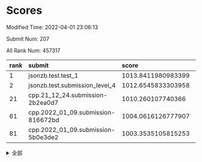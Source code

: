 # Scores

Modified Time: 2022-04-01 23:06:13

Submit Num: 207

All Rank Num: 457317

| rank |               submit               |       score        |       sigma        | pk_num |
| :--- | :--------------------------------- | :----------------- | :----------------- | :----- |
| 1    | jsonzb.test.test_1                 | 1013.8411980983399 | 0.8183948431485392 | 8836   |
| 2    | jsonzb.test.submission_level_4     | 1012.6545833303958 | 0.8201513461406741 | 8834   |
| 21   | cpp.21_12_24.submission-2b2ea0d7   | 1010.260107740366  | 0.7713970936712257 | 8829   |
| 61   | cpp.2022_01_09.submission-816672bd | 1004.0616126777907 | 0.7191774438596408 | 8832   |
| 81   | cpp.2022_01_09.submission-5b0e3de2 | 1003.3535105815253 | 0.7167400460557413 | 8839   |


<details>
<summary>全部</summary>

| rank |                 submit                 |       score        |       sigma        | pk_num |
| :--- | :------------------------------------- | :----------------- | :----------------- | :----- |
| 1    | jsonzb.test.test_1                     | 1013.8411980983399 | 0.8183948431485392 | 8836   |
| 2    | jsonzb.test.submission_level_4         | 1012.6545833303958 | 0.8201513461406741 | 8834   |
| 3    | gobigger.level_3.submission_level_3_13 | 1012.0931365670109 | 0.7741129411256168 | 8833   |
| 4    | gobigger.level_3.submission_level_3_16 | 1011.622455251111  | 0.7807494563098466 | 8841   |
| 5    | gobigger.level_3.submission_level_3_20 | 1011.457005207419  | 0.7595290166331851 | 8837   |
| 6    | gobigger.level_3.submission_level_3_48 | 1011.3811315895347 | 0.7650825243427061 | 8842   |
| 7    | gobigger.level_3.submission_level_3_25 | 1011.2838707119797 | 0.7532109467887215 | 8838   |
| 8    | gobigger.level_3.submission_level_3_9  | 1011.0205648466344 | 0.7729890419384179 | 8836   |
| 9    | gobigger.level_3.submission_level_3_0  | 1010.9782476808407 | 0.7497580527068991 | 8833   |
| 10   | gobigger.level_3.submission_level_3_37 | 1010.9677195697822 | 0.7724041963178829 | 8833   |
| 11   | gobigger.level_3.submission_level_3_7  | 1010.9648408026471 | 0.8001597390779212 | 8835   |
| 12   | gobigger.level_3.submission_level_3_45 | 1010.7008691418033 | 0.7481941432380826 | 8845   |
| 13   | gobigger.level_3.submission_level_3_38 | 1010.602485377034  | 0.7552582785011147 | 8836   |
| 14   | gobigger.level_3.submission_level_3_39 | 1010.5295787646181 | 0.7578710795488807 | 8836   |
| 15   | gobigger.level_3.submission_level_3_31 | 1010.5238335036194 | 0.7439153203115415 | 8835   |
| 16   | gobigger.level_3.submission_level_3_26 | 1010.4239893172502 | 0.783587538392607  | 8836   |
| 17   | gobigger.level_3.submission_level_3_8  | 1010.3642908942845 | 0.7520953329788501 | 8837   |
| 18   | gobigger.level_3.submission_level_3_36 | 1010.3526217223625 | 0.7877525759683399 | 8836   |
| 19   | gobigger.level_3.submission_level_3_28 | 1010.3242425336884 | 0.7528919349759531 | 8835   |
| 20   | gobigger.level_3.submission_level_3_32 | 1010.2758224708562 | 0.763663773751489  | 8840   |
| 21   | cpp.21_12_24.submission-2b2ea0d7       | 1010.260107740366  | 0.7713970936712257 | 8829   |
| 22   | gobigger.level_3.submission_level_3_1  | 1010.2160901288263 | 0.7800239576588288 | 8837   |
| 23   | gobigger.level_3.submission_level_3_34 | 1010.1897488634863 | 0.7806093149414153 | 8832   |
| 24   | gobigger.level_3.submission_level_3_41 | 1010.1317545919812 | 0.7440425624964906 | 8845   |
| 25   | gobigger.level_3.submission_level_3_2  | 1010.1192400037787 | 0.754912299393566  | 8837   |
| 26   | gobigger.level_3.submission_level_3_15 | 1010.1115532235973 | 0.7481798744053866 | 8836   |
| 27   | gobigger.level_3.submission_level_3_12 | 1010.0627371635236 | 0.754821606618851  | 8838   |
| 28   | gobigger.level_3.submission_level_3_22 | 1010.0583840174056 | 0.7601863486770378 | 8839   |
| 29   | gobigger.level_3.submission_level_3_6  | 1010.0485166218639 | 0.7688958535478047 | 8839   |
| 30   | gobigger.level_3.submission_level_3_23 | 1009.9949279177436 | 0.7414469182144182 | 8834   |
| 31   | gobigger.level_3.submission_level_3_47 | 1009.965523765515  | 0.7581212179909987 | 8841   |
| 32   | gobigger.level_3.submission_level_3_24 | 1009.9316703256392 | 0.7576636992822041 | 8836   |
| 33   | gobigger.level_3.submission_level_3_3  | 1009.9251569353875 | 0.7555941124155241 | 8838   |
| 34   | gobigger.level_3.submission_level_3_11 | 1009.8802197449154 | 0.7394440443946705 | 8836   |
| 35   | gobigger.level_3.submission_level_3_14 | 1009.8795247052996 | 0.7419420028284384 | 8839   |
| 36   | gobigger.level_3.submission_level_3_10 | 1009.8739097297508 | 0.7524920370452624 | 8837   |
| 37   | gobigger.level_3.submission_level_3_30 | 1009.826717430825  | 0.7520971651059672 | 8835   |
| 38   | gobigger.level_3.submission_level_3_4  | 1009.7797943161048 | 0.7587830327997359 | 8838   |
| 39   | gobigger.level_3.submission_level_3_35 | 1009.746434503499  | 0.7364056890826137 | 8839   |
| 40   | gobigger.level_3.submission_level_3_29 | 1009.6385580548924 | 0.753761308068379  | 8837   |
| 41   | gobigger.level_3.submission_level_3_46 | 1009.6210051654618 | 0.7606078998421414 | 8834   |
| 42   | gobigger.level_3.submission_level_3_27 | 1009.6000683245512 | 0.7430081063609775 | 8838   |
| 43   | gobigger.level_3.submission_level_3_21 | 1009.4341986639502 | 0.7518609908297719 | 8838   |
| 44   | gobigger.level_3.submission_level_3_18 | 1009.4104177563596 | 0.764490777156063  | 8839   |
| 45   | gobigger.level_3.submission_level_3_49 | 1009.3829006910865 | 0.7557035464284363 | 8836   |
| 46   | gobigger.level_3.submission_level_3_19 | 1009.239477221706  | 0.7556682005196366 | 8836   |
| 47   | gobigger.level_3.submission_level_3_5  | 1009.1041256928188 | 0.753912672459353  | 8837   |
| 48   | gobigger.level_3.submission_level_3_40 | 1008.9357620249255 | 0.7478541902695158 | 8839   |
| 49   | gobigger.level_3.submission_level_3_33 | 1008.6972094640076 | 0.7362856322198954 | 8835   |
| 50   | gobigger.level_3.submission_level_3_44 | 1008.6281226073673 | 0.7584912363753681 | 8835   |
| 51   | gobigger.level_3.submission_level_3_42 | 1008.3174574418036 | 0.7349235692291634 | 8837   |
| 52   | gobigger.level_3.submission_level_3_43 | 1008.2227200524022 | 0.7413580817543207 | 8837   |
| 53   | gobigger.level_3.submission_level_3_17 | 1007.4131061682    | 0.7325356088032084 | 8838   |
| 54   | gobigger.level_1.submission_level_1_28 | 1005.2653501669498 | 0.7218396233123109 | 8846   |
| 55   | gobigger.level_1.submission_level_1_41 | 1005.0948133374488 | 0.7247069184951105 | 8840   |
| 56   | gobigger.level_1.submission_level_1_43 | 1004.3810708967584 | 0.7239374266511863 | 8835   |
| 57   | gobigger.level_1.submission_level_1_36 | 1004.3581589745628 | 0.7288448241284613 | 8838   |
| 58   | gobigger.level_1.submission_level_1_0  | 1004.2414066049953 | 0.7314779056412528 | 8838   |
| 59   | gobigger.level_1.submission_level_1_22 | 1004.0984552444073 | 0.7144100312036845 | 8835   |
| 60   | gobigger.level_1.submission_level_1_24 | 1004.0668463622295 | 0.713006141298293  | 8841   |
| 61   | cpp.2022_01_09.submission-816672bd     | 1004.0616126777907 | 0.7191774438596408 | 8832   |
| 62   | gobigger.level_1.submission_level_1_44 | 1004.0076901869963 | 0.718554347319335  | 8837   |
| 63   | gobigger.level_1.submission_level_1_37 | 1003.9815179337877 | 0.7115384031062271 | 8839   |
| 64   | gobigger.level_1.submission_level_1_47 | 1003.9595690090789 | 0.7196559463861423 | 8839   |
| 65   | gobigger.level_1.submission_level_1_26 | 1003.932262567781  | 0.7098400425299479 | 8837   |
| 66   | gobigger.level_1.submission_level_1_33 | 1003.9105761860948 | 0.708871663463205  | 8832   |
| 67   | gobigger.level_1.submission_level_1_30 | 1003.885619148476  | 0.718134951678479  | 8838   |
| 68   | gobigger.level_1.submission_level_1_9  | 1003.8478840836392 | 0.7178407181249497 | 8834   |
| 69   | gobigger.level_1.submission_level_1_32 | 1003.8461433173256 | 0.7098419701874413 | 8837   |
| 70   | gobigger.level_1.submission_level_1_35 | 1003.838168848104  | 0.7211797567824783 | 8839   |
| 71   | gobigger.level_1.submission_level_1_29 | 1003.7434436867645 | 0.7194962338000424 | 8842   |
| 72   | gobigger.level_1.submission_level_1_18 | 1003.6809237731354 | 0.714692724661958  | 8837   |
| 73   | gobigger.level_1.submission_level_1_5  | 1003.6290147260236 | 0.7114579710744945 | 8838   |
| 74   | gobigger.level_1.submission_level_1_34 | 1003.6108140388886 | 0.7086478496603948 | 8836   |
| 75   | gobigger.level_1.submission_level_1_11 | 1003.6091782554261 | 0.7297139887272677 | 8842   |
| 76   | gobigger.level_1.submission_level_1_13 | 1003.5114486093256 | 0.7082056957547671 | 8834   |
| 77   | gobigger.level_1.submission_level_1_40 | 1003.498915372211  | 0.7104074682510162 | 8837   |
| 78   | gobigger.level_1.submission_level_1_39 | 1003.4382374702759 | 0.7201768261943169 | 8839   |
| 79   | gobigger.level_1.submission_level_1_48 | 1003.4105204768583 | 0.7076844150636489 | 8832   |
| 80   | gobigger.level_1.submission_level_1_19 | 1003.379254037387  | 0.7071521088526992 | 8837   |
| 81   | cpp.2022_01_09.submission-5b0e3de2     | 1003.3535105815253 | 0.7167400460557413 | 8839   |
| 82   | gobigger.level_1.submission_level_1_6  | 1003.3448334350754 | 0.7059522340440132 | 8839   |
| 83   | gobigger.level_1.submission_level_1_15 | 1003.2970728950356 | 0.7217553665772882 | 8835   |
| 84   | gobigger.level_1.submission_level_1_25 | 1003.2959247961454 | 0.7199863340814896 | 8833   |
| 85   | gobigger.level_1.submission_level_1_20 | 1003.2872215074466 | 0.7103235231156905 | 8841   |
| 86   | gobigger.level_1.submission_level_1_23 | 1003.2610094363732 | 0.7065809315158271 | 8839   |
| 87   | gobigger.level_1.submission_level_1_49 | 1003.2540526874534 | 0.715978624805019  | 8840   |
| 88   | gobigger.level_1.submission_level_1_38 | 1003.2009456254281 | 0.7242824090396222 | 8841   |
| 89   | gobigger.level_1.submission_level_1_46 | 1003.1716983065517 | 0.708659263336313  | 8836   |
| 90   | gobigger.level_1.submission_level_1_16 | 1003.121370899698  | 0.718015599449624  | 8838   |
| 91   | gobigger.level_1.submission_level_1_21 | 1003.0935457639383 | 0.7166779760751872 | 8839   |
| 92   | gobigger.level_1.submission_level_1_12 | 1003.0668557834719 | 0.7114852554751256 | 8838   |
| 93   | gobigger.level_1.submission_level_1_42 | 1003.0040420504711 | 0.712755101891106  | 8837   |
| 94   | gobigger.level_1.submission_level_1_31 | 1003.0038367046673 | 0.7145983577740067 | 8830   |
| 95   | gobigger.level_1.submission_level_1_17 | 1002.9442864080295 | 0.7187929992929226 | 8838   |
| 96   | gobigger.level_1.submission_level_1_4  | 1002.9208318313953 | 0.7096491170180883 | 8841   |
| 97   | gobigger.level_1.submission_level_1_1  | 1002.8894626407832 | 0.7115816938830314 | 8837   |
| 98   | gobigger.level_1.submission_level_1_3  | 1002.8806884118362 | 0.7127411251510112 | 8842   |
| 99   | gobigger.level_1.submission_level_1_27 | 1002.8615715796932 | 0.7245405197410285 | 8837   |
| 100  | gobigger.level_1.submission_level_1_10 | 1002.8274428808535 | 0.7072327014432769 | 8834   |
| 101  | gobigger.level_1.submission_level_1_14 | 1002.7885233811462 | 0.7156993668608906 | 8835   |
| 102  | gobigger.level_1.submission_level_1_7  | 1002.7079389983779 | 0.7192106818302482 | 8841   |
| 103  | gobigger.level_1.submission_level_1_8  | 1002.6280581770204 | 0.7176397406886766 | 8837   |
| 104  | gobigger.level_1.submission_level_1_2  | 1002.5298943005104 | 0.7145102847648189 | 8833   |
| 105  | gobigger.level_1.submission_level_1_45 | 1002.4031141445313 | 0.7086632983437743 | 8837   |
| 106  | gobigger.random.submission_random_42   | 998.2840341589599  | 0.7035361326992694 | 8839   |
| 107  | gobigger.random.submission_random_38   | 997.5117297026713  | 0.7095980261293255 | 8838   |
| 108  | gobigger.random.submission_random_35   | 997.2916163644015  | 0.7048444025338435 | 8840   |
| 109  | gobigger.random.submission_random_18   | 997.2887231526643  | 0.7160614683793962 | 8841   |
| 110  | gobigger.random.submission_random_48   | 996.7592158879803  | 0.709216284478882  | 8832   |
| 111  | gobigger.random.submission_random_31   | 996.6979619350642  | 0.6986526344354939 | 8840   |
| 112  | gobigger.random.submission_random_45   | 996.6185328650569  | 0.7038193831578495 | 8841   |
| 113  | gobigger.random.submission_random_17   | 996.4540366846797  | 0.6993198322575906 | 8838   |
| 114  | gobigger.random.submission_random_9    | 996.4013746710817  | 0.7264030244949774 | 8836   |
| 115  | gobigger.random.submission_random_30   | 996.3782728906597  | 0.7126553889068608 | 8834   |
| 116  | gobigger.random.submission_random_29   | 996.3364605051934  | 0.6993534364810796 | 8838   |
| 117  | gobigger.random.submission_random_4    | 996.2608898735476  | 0.7052236399970037 | 8838   |
| 118  | gobigger.random.submission_random_6    | 996.2432919705881  | 0.711436287670223  | 8836   |
| 119  | gobigger.random.submission_random_10   | 996.2231033515889  | 0.7174396056292699 | 8838   |
| 120  | gobigger.random.submission_random_8    | 996.204756738531   | 0.7176089605551433 | 8839   |
| 121  | gobigger.random.submission_random_1    | 996.1700158339683  | 0.7154173584576217 | 8839   |
| 122  | gobigger.random.submission_random_39   | 996.1312366556257  | 0.715128051136193  | 8830   |
| 123  | gobigger.random.submission_random_36   | 996.0813668666352  | 0.7080907293343742 | 8831   |
| 124  | gobigger.random.submission_random_40   | 996.0800916820563  | 0.7281592633392432 | 8840   |
| 125  | gobigger.random.submission_random_22   | 996.0740228191185  | 0.7133223718544683 | 8835   |
| 126  | gobigger.random.submission_random_7    | 996.0578472219106  | 0.6998235720107462 | 8843   |
| 127  | gobigger.random.submission_random_16   | 996.0353484660099  | 0.7224667028205168 | 8836   |
| 128  | gobigger.random.submission_random_2    | 995.9883866841877  | 0.7054610348076423 | 8840   |
| 129  | gobigger.random.submission_random_47   | 995.9722990698422  | 0.7145425468920771 | 8834   |
| 130  | gobigger.random.submission_random_11   | 995.9488787957454  | 0.7078092505008347 | 8839   |
| 131  | gobigger.random.submission_random_26   | 995.941280134217   | 0.7223029933136259 | 8841   |
| 132  | gobigger.random.submission_random_20   | 995.8700853864352  | 0.7139123899307994 | 8838   |
| 133  | gobigger.random.submission_random_5    | 995.8632146708313  | 0.7249045209937197 | 8834   |
| 134  | gobigger.random.submission_random_49   | 995.7319476250184  | 0.7249562609068554 | 8838   |
| 135  | gobigger.random.submission_random_27   | 995.6874885037645  | 0.7165153837510597 | 8835   |
| 136  | gobigger.random.submission_random_32   | 995.6824595342315  | 0.7144740407024865 | 8837   |
| 137  | gobigger.random.submission_random_15   | 995.6640180604719  | 0.7099235693898522 | 8840   |
| 138  | gobigger.random.submission_random_0    | 995.6560323355458  | 0.7037097255287648 | 8837   |
| 139  | gobigger.random.submission_random_21   | 995.6544358051627  | 0.711060674776754  | 8839   |
| 140  | gobigger.random.submission_random_37   | 995.5814056950136  | 0.713924449570668  | 8835   |
| 141  | gobigger.random.submission_random_3    | 995.580255172416   | 0.7131100726434528 | 8839   |
| 142  | gobigger.random.submission_random_28   | 995.5669093599614  | 0.7071621885676959 | 8839   |
| 143  | gobigger.random.submission_random_46   | 995.5324520026071  | 0.7190632056782167 | 8832   |
| 144  | gobigger.random.submission_random_12   | 995.4924992228985  | 0.723312528290307  | 8837   |
| 145  | gobigger.random.submission_random_43   | 995.4843520357423  | 0.7320507064884696 | 8837   |
| 146  | gobigger.random.submission_random_19   | 995.4637738331577  | 0.7146354821082587 | 8842   |
| 147  | gobigger.random.submission_random_23   | 995.3816634015905  | 0.7057802473684718 | 8836   |
| 148  | gobigger.random.submission_random_25   | 995.3738225949442  | 0.7165990705962326 | 8837   |
| 149  | gobigger.random.submission_random_44   | 995.370177932227   | 0.7083225148816492 | 8835   |
| 150  | gobigger.random.submission_random_34   | 995.2321346671042  | 0.7192011539130828 | 8835   |
| 151  | gobigger.random.submission_random_13   | 995.1320071606025  | 0.7244673237999144 | 8836   |
| 152  | gobigger.random.submission_random_24   | 995.0893449738039  | 0.7251332054734335 | 8838   |
| 153  | gobigger.random.submission_random_33   | 994.987008839896   | 0.7002553879784713 | 8844   |
| 154  | gobigger.random.submission_random_41   | 994.7378010103226  | 0.7120797993956146 | 8839   |
| 155  | gobigger.random.submission_random_14   | 994.1145144824883  | 0.7179268461001536 | 8839   |
| 156  | gobigger.level_2.submission_level_2_6  | 994.0845586542923  | 0.7164404733945205 | 8838   |
| 157  | gobigger.level_2.submission_level_2_47 | 993.0392378133268  | 0.7324159823339376 | 8837   |
| 158  | gobigger.level_2.submission_level_2_10 | 993.0233238649648  | 0.7362145011715628 | 8837   |
| 159  | gobigger.level_2.submission_level_2_15 | 992.9317339955195  | 0.7365572824711797 | 8845   |
| 160  | gobigger.level_2.submission_level_2_0  | 992.9065921331254  | 0.7415115697614618 | 8836   |
| 161  | gobigger.level_2.submission_level_2_25 | 992.8164790753168  | 0.7353670787214591 | 8834   |
| 162  | gobigger.level_2.submission_level_2_11 | 992.7247796780564  | 0.7458580419352405 | 8840   |
| 163  | gobigger.level_2.submission_level_2_20 | 992.7205715120944  | 0.7313971260767416 | 8834   |
| 164  | gobigger.level_2.submission_level_2_8  | 992.6676841688952  | 0.7194677064546747 | 8841   |
| 165  | gobigger.level_2.submission_level_2_34 | 992.6352475185711  | 0.7417566905347486 | 8840   |
| 166  | gobigger.level_2.submission_level_2_12 | 992.583215519027   | 0.7298599532002286 | 8836   |
| 167  | gobigger.level_2.submission_level_2_31 | 992.5807110801359  | 0.7216812831255186 | 8834   |
| 168  | gobigger.level_2.submission_level_2_33 | 992.5580848944251  | 0.726394227184914  | 8834   |
| 169  | gobigger.level_2.submission_level_2_43 | 992.5532426289421  | 0.7414772927907146 | 8831   |
| 170  | gobigger.level_2.submission_level_2_38 | 992.5327762016244  | 0.7412501987791096 | 8836   |
| 171  | gobigger.level_2.submission_level_2_21 | 992.5269422411378  | 0.7396450875966037 | 8841   |
| 172  | gobigger.level_2.submission_level_2_39 | 992.5104200989031  | 0.7423091980873526 | 8836   |
| 173  | gobigger.level_2.submission_level_2_30 | 992.4756668945872  | 0.7480326386513043 | 8832   |
| 174  | gobigger.level_2.submission_level_2_35 | 992.4266473434993  | 0.7474338911269773 | 8840   |
| 175  | gobigger.level_2.submission_level_2_36 | 992.4043159549952  | 0.7371874366964096 | 8837   |
| 176  | gobigger.level_2.submission_level_2_24 | 992.377781964534   | 0.7261811497262107 | 8836   |
| 177  | gobigger.level_2.submission_level_2_1  | 992.3768802664425  | 0.7467529166217245 | 8833   |
| 178  | gobigger.level_2.submission_level_2_48 | 992.362261147602   | 0.7492216500340894 | 8832   |
| 179  | gobigger.level_2.submission_level_2_7  | 992.3356815090692  | 0.7457152598781688 | 8843   |
| 180  | gobigger.level_2.submission_level_2_28 | 992.3339993741304  | 0.7354595717056274 | 8837   |
| 181  | gobigger.level_2.submission_level_2_27 | 992.2597176868302  | 0.7437191603692453 | 8833   |
| 182  | gobigger.level_2.submission_level_2_17 | 992.1918999649323  | 0.7509889639559633 | 8840   |
| 183  | gobigger.level_2.submission_level_2_42 | 992.1194163983781  | 0.7325224625487072 | 8840   |
| 184  | gobigger.level_2.submission_level_2_44 | 992.1142875928647  | 0.7380231596571974 | 8833   |
| 185  | gobigger.level_2.submission_level_2_29 | 992.0580413619999  | 0.731130913083685  | 8838   |
| 186  | gobigger.level_2.submission_level_2_5  | 991.908439121471   | 0.7529582214216196 | 8834   |
| 187  | gobigger.level_2.submission_level_2_14 | 991.8882751833178  | 0.7570876648753644 | 8835   |
| 188  | gobigger.level_2.submission_level_2_37 | 991.8586064304178  | 0.7364323181403826 | 8839   |
| 189  | gobigger.level_2.submission_level_2_18 | 991.8440143581942  | 0.7311197118978593 | 8836   |
| 190  | gobigger.level_2.submission_level_2_23 | 991.8414030411462  | 0.7397734296028666 | 8832   |
| 191  | gobigger.level_2.submission_level_2_16 | 991.7920321762105  | 0.7598742278247992 | 8834   |
| 192  | gobigger.level_2.submission_level_2_46 | 991.7771534193319  | 0.7592732748928235 | 8837   |
| 193  | gobigger.level_2.submission_level_2_45 | 991.7225231972072  | 0.7327624928783153 | 8835   |
| 194  | gobigger.level_2.submission_level_2_2  | 991.6732413501851  | 0.7589894896761913 | 8832   |
| 195  | gobigger.level_2.submission_level_2_32 | 991.6233791117166  | 0.7474341305853002 | 8839   |
| 196  | gobigger.level_2.submission_level_2_19 | 991.5989845657441  | 0.7640970238540217 | 8840   |
| 197  | gobigger.level_2.submission_level_2_40 | 991.5923502385072  | 0.751526631787185  | 8836   |
| 198  | gobigger.level_2.submission_level_2_26 | 991.1617641778732  | 0.7686713774146499 | 8833   |
| 199  | gobigger.level_2.submission_level_2_41 | 991.1370149194543  | 0.7481329247086582 | 8833   |
| 200  | gobigger.level_2.submission_level_2_22 | 990.8637325451191  | 0.7540694414045277 | 8836   |
| 201  | gobigger.level_2.submission_level_2_4  | 990.853261452598   | 0.7731962352345542 | 8838   |
| 202  | gobigger.level_2.submission_level_2_3  | 990.7966054409933  | 0.7427422613805001 | 8840   |
| 203  | gobigger.level_2.submission_level_2_49 | 990.7777325412657  | 0.7656933236326974 | 8826   |
| 204  | gobigger.level_2.submission_level_2_13 | 990.5627436709758  | 0.7516470860743463 | 8837   |
| 205  | gobigger.level_2.submission_level_2_9  | 989.7327540527119  | 0.7718719052243171 | 8844   |
| 206  | gobigger.none.submission_none_0        | 975.940217740485   | 1.4462491690798256 | 8835   |
| 207  | gobigger.none.submission_none_1        | 974.5087312341541  | 1.7208731565728312 | 8839   |

</details>
